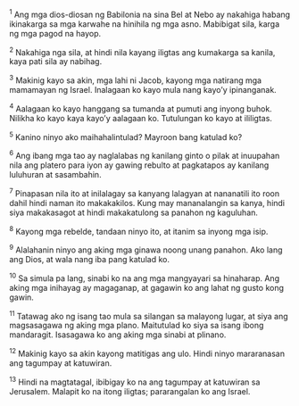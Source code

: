 <sup>1</sup>
Ang mga dios-diosan ng Babilonia na sina Bel at Nebo ay nakahiga habang ikinakarga sa mga karwahe na hinihila ng mga asno. Mabibigat sila, karga ng mga pagod na hayop. 

<sup>2</sup>
Nakahiga nga sila, at hindi nila kayang iligtas ang kumakarga sa kanila, kaya pati sila ay nabihag. 

<sup>3</sup>
Makinig kayo sa akin, mga lahi ni Jacob, kayong mga natirang mga mamamayan ng Israel. Inalagaan ko kayo mula nang kayoʼy ipinanganak. 

<sup>4</sup>
Aalagaan ko kayo hanggang sa tumanda at pumuti ang inyong buhok. Nilikha ko kayo kaya kayoʼy aalagaan ko. Tutulungan ko kayo at ililigtas. 

<sup>5</sup>
Kanino ninyo ako maihahalintulad? Mayroon bang katulad ko? 

<sup>6</sup>
Ang ibang mga tao ay naglalabas ng kanilang ginto o pilak at inuupahan nila ang platero para iyon ay gawing rebulto at pagkatapos ay kanilang luluhuran at sasambahin. 

<sup>7</sup>
Pinapasan nila ito at inilalagay sa kanyang lalagyan at nananatili ito roon dahil hindi naman ito makakakilos. Kung may mananalangin sa kanya, hindi siya makakasagot at hindi makakatulong sa panahon ng kaguluhan. 

<sup>8</sup>
Kayong mga rebelde, tandaan ninyo ito, at itanim sa inyong mga isip. 

<sup>9</sup>
Alalahanin ninyo ang aking mga ginawa noong unang panahon. Ako lang ang Dios, at wala nang iba pang katulad ko. 

<sup>10</sup>
Sa simula pa lang, sinabi ko na ang mga mangyayari sa hinaharap. Ang aking mga inihayag ay magaganap, at gagawin ko ang lahat ng gusto kong gawin. 

<sup>11</sup>
Tatawag ako ng isang tao mula sa silangan sa malayong lugar, at siya ang magsasagawa ng aking mga plano. Maitutulad ko siya sa isang ibong mandaragit. Isasagawa ko ang aking mga sinabi at plinano. 

<sup>12</sup>
Makinig kayo sa akin kayong matitigas ang ulo. Hindi ninyo mararanasan ang tagumpay at katuwiran. 

<sup>13</sup>
Hindi na magtatagal, ibibigay ko na ang tagumpay at katuwiran sa Jerusalem. Malapit ko na itong iligtas; pararangalan ko ang Israel.